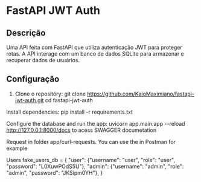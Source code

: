 # FastAPI JWT Auth

## Descrição
Uma API feita com FastAPI que utiliza autenticação JWT para proteger rotas. A API interage com um banco de dados SQLite para armazenar e recuperar dados de usuários.

## Configuração

1. Clone o repositóry:
   git clone https://github.com/KaioMaximiano/fastapi-jwt-auth.git
   cd fastapi-jwt-auth

Install dependencies: 
   pip install -r requirements.txt

Configure the database and run the app:
   uvicorn app.main:app --reload
   http://127.0.0.1:8000/docs to acess SWAGGER documetation

Request in folder app/curl-requests.
   You can use the in Postman for example

Users
   fake_users_db = {
      "user": {"username": "user", "role": "user", "password": "L0XuwPOdS5U"},
      "admin": {"username": "admin", "role": "admin", "password": "JKSipm0YH"},
   }